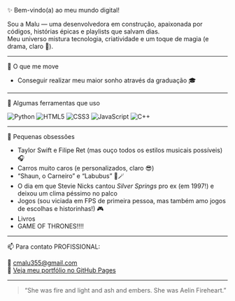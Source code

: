 ✨ Bem-vindo(a) ao meu mundo digital!

Sou a Malu — uma desenvolvedora em construção, apaixonada por códigos, histórias épicas e playlists que salvam dias.  
Meu universo mistura tecnologia, criatividade e um toque de magia (e drama, claro 👑).

---

 🧠 O que me move

- Conseguir realizar meu maior sonho através da graduação 🎓

---

 🔧 Algumas ferramentas que uso

<p>
  <img alt="Python" src="https://img.shields.io/badge/Python-FFD43B?style=flat-square&logo=python&logoColor=blue" />
  <img alt="HTML5" src="https://img.shields.io/badge/HTML5-E34F26?style=flat-square&logo=html5&logoColor=white" />
  <img alt="CSS3" src="https://img.shields.io/badge/CSS3-1572B6?style=flat-square&logo=css3&logoColor=white" />
  <img alt="JavaScript" src="https://img.shields.io/badge/JavaScript-F7DF1E?style=flat-square&logo=javascript&logoColor=black" />
  <img alt="C++" src="https://img.shields.io/badge/C++-00599C?style=flat-square&logo=c%2B%2B&logoColor=white" />
</p>

---

 🌌 Pequenas obsessões

- Taylor Swift e Filipe Ret (mas ouço todos os estilos musicais possíveis) 🎧  
- Carros muito caros (e personalizados, claro 😎)  
- “Shaun, o Carneiro” e “Labubus” 🐑🪄  
- O dia em que Stevie Nicks cantou *Silver Springs* pro ex (em 1997!) e deixou um clima péssimo no palco  
- Jogos (sou viciada em FPS de primeira pessoa, mas também amo jogos de escolhas e historinhas!) 🎮
- Livros 
- GAME OF THRONES!!!!

---

 📫 Para contato PROFISSIONAL:

📧 cmalu355@gmail.com  
📁 [Veja meu portfólio no GitHub Pages](https://malucoelho.github.io/portfolio-malucoelho/)

---

> “She was fire and light and ash and embers. She was Aelin Fireheart.” 
